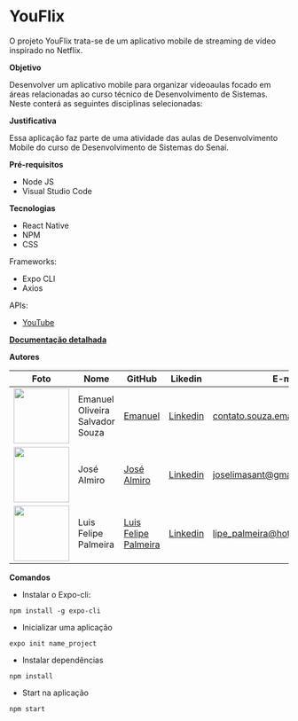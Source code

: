 # YouFlix
O projeto YouFlix trata-se de um aplicativo mobile de streaming de vídeo inspirado no Netflix.

**Objetivo**

Desenvolver um aplicativo mobile para organizar videoaulas focado em áreas relacionadas ao curso técnico de Desenvolvimento de Sistemas. Neste conterá as seguintes disciplinas selecionadas:

**Justificativa**

Essa aplicação faz parte de uma atividade das aulas de Desenvolvimento Mobile do curso de Desenvolvimento de Sistemas do Senai.

**Pré-requisitos**

- Node JS
- Visual Studio Code

**Tecnologias**

- React Native
- NPM
- CSS

Frameworks:

- Expo CLI
- Axios

APIs:

- [YouTube](https://developers.google.com/youtube)

**[Documentação detalhada](https://github.com/EmanuelOSSouza/YouFlix/blob/master/Docs/YouFlix.docx)**

**Autores**

Foto | Nome | GitHub | Likedin | E-mail
---- | ---- | ------ | ------- | ------
<img src="https://avatars1.githubusercontent.com/u/56510921?s=400&u=7896f90f57edb9075a897ef19e6fb41e047d62c5&v=4" width="100px"> | Emanuel Oliveira Salvador Souza | [Emanuel](https://github.com/EmanuelOSSouza) | [Linkedin](https://www.linkedin.com/in/emanuel-oliveira-souza-ba-ti058a125/) | contato.souza.emanuel@gmail.com
<img src="" width="100px"> | José Almiro | [José Almiro](https://github.com/ALMAJOE) | [Linkedin](https://www.linkedin.com/in/josé-lima-47ab61186/) | joselimasant@gmail.com
<img src="" width="100px"> | Luis Felipe Palmeira | [Luis Felipe Palmeira](https://github.com/LFSP95) | [Linkedin](www.linkedin.com/in/luispalmeira) | lipe_palmeira@hotmail.com


**Comandos**

* Instalar o Expo-cli:

`npm install -g expo-cli`

* Inicializar uma aplicação

`expo init name_project`

* Instalar dependências

`npm install`

* Start na aplicação

`npm start`
